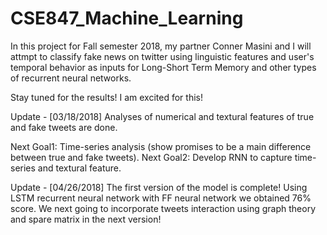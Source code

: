 # CSE847_Machine_Learning

In this project for Fall semester 2018, my partner Conner Masini and I will attmpt to classify fake news on twitter using linguistic features and user's temporal behavior as inputs for Long-Short Term Memory and other types of recurrent neural networks. 

Stay tuned for the results! I am excited for this!

Update - [03/18/2018] Analyses of numerical and textural features of true and fake tweets are done.

Next Goal1: Time-series analysis (show promises to be a main difference between true and fake tweets).
Next Goal2: Develop RNN to capture time-series and textural feature.

Update - [04/26/2018] The first version of the model is complete!  Using LSTM recurrent neural network with FF neural network we obtained 76% score. We next going to incorporate tweets interaction using graph theory and spare matrix in the next version!
